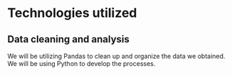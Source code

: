 # Technologies utilized
## Data cleaning and analysis
We will be utilizing Pandas to clean up and organize the data we obtained. We will be using Python to develop the processes.
